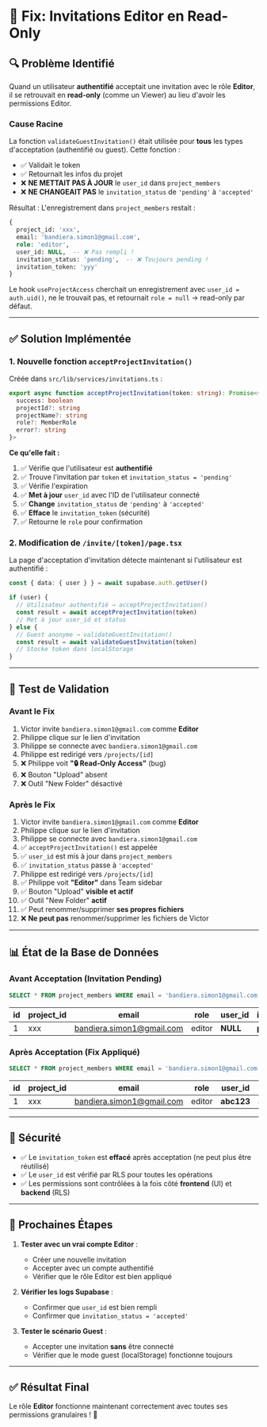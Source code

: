 # 🐛 Fix: Invitations Editor en Read-Only

## 🔍 Problème Identifié

Quand un utilisateur **authentifié** acceptait une invitation avec le rôle **Editor**, il se retrouvait en **read-only** (comme un Viewer) au lieu d'avoir les permissions Editor.

### Cause Racine

La fonction `validateGuestInvitation()` était utilisée pour **tous** les types d'acceptation (authentifié ou guest). Cette fonction :
- ✅ Validait le token
- ✅ Retournait les infos du projet
- ❌ **NE METTAIT PAS À JOUR** le `user_id` dans `project_members`
- ❌ **NE CHANGEAIT PAS** le `invitation_status` de `'pending'` à `'accepted'`

Résultat : L'enregistrement dans `project_members` restait :
```sql
{
  project_id: 'xxx',
  email: 'bandiera.simon1@gmail.com',
  role: 'editor',
  user_id: NULL,  -- ❌ Pas rempli !
  invitation_status: 'pending',  -- ❌ Toujours pending !
  invitation_token: 'yyy'
}
```

Le hook `useProjectAccess` cherchait un enregistrement avec `user_id = auth.uid()`, ne le trouvait pas, et retournait `role = null` → read-only par défaut.

---

## ✅ Solution Implémentée

### 1. Nouvelle fonction `acceptProjectInvitation()`

Créée dans `src/lib/services/invitations.ts` :

```typescript
export async function acceptProjectInvitation(token: string): Promise<{
  success: boolean
  projectId?: string
  projectName?: string
  role?: MemberRole
  error?: string
}>
```

**Ce qu'elle fait :**
1. ✅ Vérifie que l'utilisateur est **authentifié**
2. ✅ Trouve l'invitation par `token` et `invitation_status = 'pending'`
3. ✅ Vérifie l'expiration
4. ✅ **Met à jour** `user_id` avec l'ID de l'utilisateur connecté
5. ✅ **Change** `invitation_status` de `'pending'` à `'accepted'`
6. ✅ **Efface** le `invitation_token` (sécurité)
7. ✅ Retourne le `role` pour confirmation

### 2. Modification de `/invite/[token]/page.tsx`

La page d'acceptation d'invitation détecte maintenant si l'utilisateur est authentifié :

```typescript
const { data: { user } } = await supabase.auth.getUser()

if (user) {
  // Utilisateur authentifié → acceptProjectInvitation()
  const result = await acceptProjectInvitation(token)
  // Met à jour user_id et status
} else {
  // Guest anonyme → validateGuestInvitation()
  const result = await validateGuestInvitation(token)
  // Stocke token dans localStorage
}
```

---

## 🧪 Test de Validation

### Avant le Fix

1. Victor invite `bandiera.simon1@gmail.com` comme **Editor**
2. Philippe clique sur le lien d'invitation
3. Philippe se connecte avec `bandiera.simon1@gmail.com`
4. Philippe est redirigé vers `/projects/[id]`
5. ❌ Philippe voit **"🔒 Read-Only Access"** (bug)
6. ❌ Bouton "Upload" absent
7. ❌ Outil "New Folder" désactivé

### Après le Fix

1. Victor invite `bandiera.simon1@gmail.com` comme **Editor**
2. Philippe clique sur le lien d'invitation
3. Philippe se connecte avec `bandiera.simon1@gmail.com`
4. ✅ `acceptProjectInvitation()` est appelée
5. ✅ `user_id` est mis à jour dans `project_members`
6. ✅ `invitation_status` passe à `'accepted'`
7. Philippe est redirigé vers `/projects/[id]`
8. ✅ Philippe voit **"Editor"** dans Team sidebar
9. ✅ Bouton "Upload" **visible et actif**
10. ✅ Outil "New Folder" **actif**
11. ✅ Peut renommer/supprimer **ses propres fichiers**
12. ❌ **Ne peut pas** renommer/supprimer les fichiers de Victor

---

## 📊 État de la Base de Données

### Avant Acceptation (Invitation Pending)

```sql
SELECT * FROM project_members WHERE email = 'bandiera.simon1@gmail.com';
```

| id | project_id | email | role | user_id | invitation_status | invitation_token |
|----|------------|-------|------|---------|-------------------|------------------|
| 1 | xxx | bandiera.simon1@gmail.com | editor | **NULL** | **pending** | yyy |

### Après Acceptation (Fix Appliqué)

```sql
SELECT * FROM project_members WHERE email = 'bandiera.simon1@gmail.com';
```

| id | project_id | email | role | user_id | invitation_status | invitation_token |
|----|------------|-------|------|---------|-------------------|------------------|
| 1 | xxx | bandiera.simon1@gmail.com | editor | **abc123** | **accepted** | **NULL** |

---

## 🔐 Sécurité

- ✅ Le `invitation_token` est **effacé** après acceptation (ne peut plus être réutilisé)
- ✅ Le `user_id` est vérifié par RLS pour toutes les opérations
- ✅ Les permissions sont contrôlées à la fois côté **frontend** (UI) et **backend** (RLS)

---

## 🚀 Prochaines Étapes

1. **Tester avec un vrai compte Editor** :
   - Créer une nouvelle invitation
   - Accepter avec un compte authentifié
   - Vérifier que le rôle Editor est bien appliqué

2. **Vérifier les logs Supabase** :
   - Confirmer que `user_id` est bien rempli
   - Confirmer que `invitation_status = 'accepted'`

3. **Tester le scénario Guest** :
   - Accepter une invitation **sans** être connecté
   - Vérifier que le mode guest (localStorage) fonctionne toujours

---

## ✅ Résultat Final

Le rôle **Editor** fonctionne maintenant correctement avec toutes ses permissions granulaires ! 🎉

